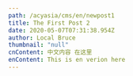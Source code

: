 ```yaml
---
path: /acyasia/cms/en/newpost1
title: The First Post 2
date: 2020-05-07T07:31:38.954Z
author: Local Bruce
thumbnail: "null"
cnContent: 中文内容 在这里
enContent: This is en verion here
---
```

